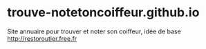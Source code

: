 # trouve-notetoncoiffeur.github.io
Site annuaire pour trouver et noter son coiffeur, idée de base http://restoroutier.free.fr
